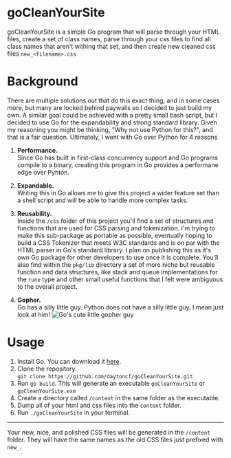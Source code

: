 # goCleanYourSite
goCleanYourSite is a simple Go program that will parse through your HTML files, create a set of class names, parse through your css files to find all class names that aren't withing that set, and then create new cleaned css files `new_<filename>.css`

# Background
There are multiple solutions out that do this exact thing, and in some cases more, but many are locked behind paywalls so I decided to just build my own.
A similar goal could be achieved with a pretty small bash script, but I decided to use Go for the expandability and strong standard library.
Given my reasoning you might be thinking, "Why not use Python for this?", and that is a fair question. Ultimately, I went with Go over Python for 4 reasons

1. **Performance.**  
Since Go has built in first-class concurrency support and Go programs compile to a binary, creating this program in Go provides a performane edge over Pyhton.

2. **Expandable.**  
Writing this in Go allows me to give this project a wider feature set than a shell script and will be able to handle more complex tasks. 

3. **Reusability.**  
Inside the `/css` folder of this project you'll find a set of structures and functions that are used for CSS parsing and tokenization. I'm trying to make this sub-package as portable as possible, eventually hoping to build a CSS Tokenizer that meets W3C standards and is on par with the HTML parser in Go's standard library. I plan on publishing this as it's own Go package for other developers to use once it is complete. You'll also find within the `pkg/lib` directory a set of more niche but reusable function and data structures, like stack and queue implementations for the `rune` type and other small useful functions that I felt were ambiguous to the overall project.

4. **Gopher.**  
Go has a silly little guy. Python does not have a silly little guy. I mean just look at him!
![Go's cute little gopher guy](https://go.dev/blog/gopher/header.jpg)

# Usage
1. Install Go. You can download it [here](https://go.dev/dl/).
2. Clone the repository.  
`git clone https://github.com/daytoncf/goCleanYourSite.git`
3. Run `go build`. This will generate an executable `goCleanYourSite` or `goCleanYourSite.exe`
4. Create a directory called `/content` in the same folder as the executable. 
5. Dump all of your html and css files into the `content` folder.
6. Run `./goCleanYourSite` in your terminal.
---
Your new, nice, and polished CSS files will be generated in the `/content` folder. They will have the same names as the old CSS files just prefixed with `new_`.

